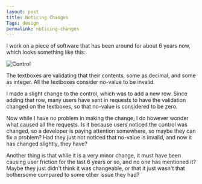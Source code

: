 ```yaml
---
layout: post
title: Noticing Changes
Tags: design
permalink: noticing-changes
---
```


I work on a piece of software that has been around for about 6 years now, which looks something like this:

![Control][1]

The textboxes are validating that their contents, some as decimal, and some as integer.  All the textboxes consider no-value to be invalid.

I made a slight change to the control, which was to add a new row.  Since adding that row, many users have sent in requests to have the validation changed on the textboxes, so that no-value is considered to be zero.

Now while I have no problem in making the change, I do however wonder what caused all the requests.  Is it because users noticed the control was changed, so a developer is paying attention somewhere, so maybe they can fix a problem?  Had they just not noticed that no-value is invalid, and now it has changed slightly, they have?

Another thing is that while it is a very minor change, it must have been causing user friction for the last 6 years or so, and no one has mentioned it?  Maybe they just didn't think it was changeable, or that it just wasn't that bothersome compared to some other issue they had?

[1]: /images/90.jpg